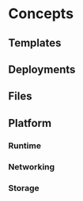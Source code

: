 # Concepts 

## Templates
## Deployments
## Files
## Platform
### Runtime
### Networking
### Storage

